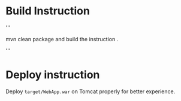 

# Build Instruction
'''

mvn clean package
and build the instruction .

'''
# Deploy instruction
Deploy ```target/WebApp.war``` on Tomcat properly for better experience.

